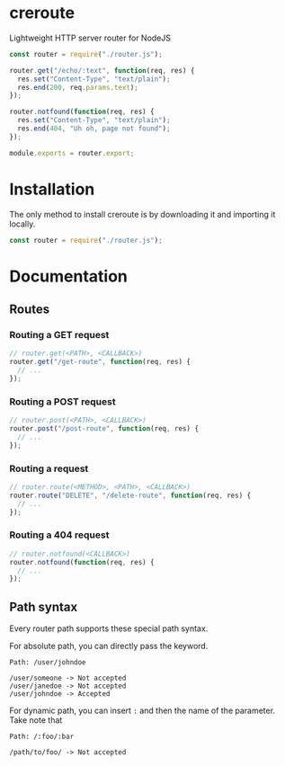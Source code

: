 # creroute
Lightweight HTTP server router for NodeJS

```javascript
const router = require("./router.js");

router.get("/echo/:text", function(req, res) {
  res.set("Content-Type", "text/plain");
  res.end(200, req.params.text);
});

router.notfound(function(req, res) {
  res.set("Content-Type", "text/plain");
  res.end(404, "Uh oh, page not found");
});

module.exports = router.export;
```

# Installation

The only method to install creroute is by downloading it and importing it locally.

```javascript
const router = require("./router.js");
```

# Documentation

## Routes

### Routing a GET request

```javascript
// router.get(<PATH>, <CALLBACK>)
router.get("/get-route", function(req, res) {
  // ...
});
```

### Routing a POST request

```javascript
// router.post(<PATH>, <CALLBACK>)
router.post("/post-route", function(req, res) {
  // ...
});
```

### Routing a request

```javascript
// router.route(<METHOD>, <PATH>, <CALLBACK>)
router.route("DELETE", "/delete-route", function(req, res) {
  // ...
});
```

### Routing a 404 request

```javascript
// router.notfound(<CALLBACK>)
router.notfound(function(req, res) {
  // ...
});
```

## Path syntax

Every router path supports these special path syntax.

For absolute path, you can directly pass the keyword.

```
Path: /user/johndoe

/user/someone -> Not accepted
/user/janedoe -> Not accepted
/user/johndoe -> Accepted

```

For dynamic path, you can insert `:` and then the name of the parameter. Take note that 

```
Path: /:foo/:bar

/path/to/foo/ -> Not accepted
```